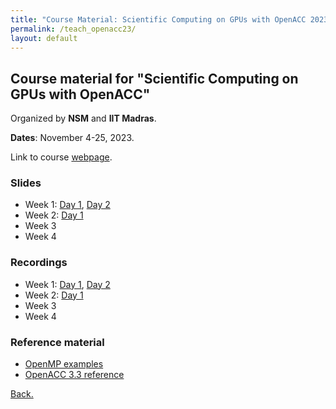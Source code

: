 ```yaml
---
title: "Course Material: Scientific Computing on GPUs with OpenACC 2023"
permalink: /teach_openacc23/
layout: default
---
```

## Course material for "Scientific Computing on GPUs with OpenACC"
Organized by **NSM** and **IIT Madras**.

**Dates**: November 4-25, 2023.

Link to course [webpage](http://www.cse.iitm.ac.in/~rupesh/events/openacc23/).

### Slides

- Week 1: [Day 1](https://drive.google.com/file/d/1TDRze30wsTaiVo-BED2VsH_98yBXf2xp/view?usp=share_link), [Day 2](https://drive.google.com/file/d/1Sp2GsIeJnT9TSaKDRLTiaIKg-FEs8b2e/view?usp=share_link)
- Week 2: [Day 1](https://drive.google.com/file/d/1KJiD4Umu0W9VLUylGBp-5A01vWYi9dR-/view?usp=sharing)
- Week 3
- Week 4
  
### Recordings

- Week 1: [Day 1](https://drive.google.com/file/d/1c3dR5JwjEH_HXdN1kahEwiTOYZTaaIyW/view?usp=sharing), [Day 2](https://drive.google.com/file/d/1LeUd9JsLLO3evPHCwe9F8AGFHN7eH8qF/view?usp=share_link)
- Week 2: [Day 1](https://drive.google.com/file/d/18plrt5Z2ehMzRZUhDfzgZ42cHiRemaWl/view?usp=sharing)
- Week 3
- Week 4

### Reference material

- [OpenMP examples](https://drive.google.com/file/d/1sdeLKi6zBfqCVtuQf4oYiv0-ArOE_dxH/view?usp=share_link)
- [OpenACC 3.3 reference](https://drive.google.com/file/d/1fZ15D8gtcemsQ71_IznoxRXux4xU28LO/view?usp=sharing)

[Back.](https://dhrubajyoti98.github.io)
